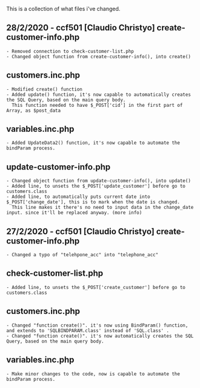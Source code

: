 This is a collection of what files i've changed.

28/2/2020 - ccf501 [Claudio Christyo]
create-customer-info.php
---------------------------
	- Removed connection to check-customer-list.php
	- Changed object function from create-customer-info(), into create()

customers.inc.php
---------------------------
	- Modified create() function
	- Added update() function, it's now capable to automatically creates the SQL Query, based on the main query body.
	  This function needed to have $_POST['cid'] in the first part of Array, as $post_data

variables.inc.php
---------------------------
	- Added UpdateData2() function, it's now capable to automate the bindParam process.

update-customer-info.php
---------------------------
	- Changed object function from update-customer-info(), into update()
	- Added line, to unsets the $_POST['update_customer'] before go to customers.class
	- Added line, to automatically puts current date into $_POST['change_date'], this is to mark when the date is changed.
	  This line makes it there's no need to input data in the change_date input. since it'll be replaced anyway. (more info)

	  
27/2/2020 - ccf501 [Claudio Christyo]
create-customer-info.php 
---------------------------
	- Changed a typo of "telehpone_acc" into "telephone_acc"

check-customer-list.php
---------------------------
	- Added line, to unsets the $_POST['create_customer'] before go to customers.class

customers.inc.php
---------------------------
	- Changed "function create()". it's now using BindParam() function, and extends to 'SQLBINDPARAM.class' instead of 'SQL.class' .
	- Changed "function create()". it's now automatically creates the SQL Query, based on the main query body.

variables.inc.php
---------------------------
	- Make minor changes to the code, now is capable to automate the bindParam process.


